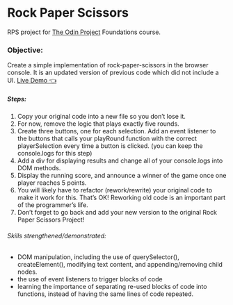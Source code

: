# Rock Paper Scissors 

RPS project for [The Odin Project](https://www.theodinproject.com/paths/foundations/courses/foundations/lessons/rock-paper-scissors/) Foundations course. 

### Objective: 
Create a simple implementation of rock-paper-scissors in the browser console. It is an updated version of previous code which did not include a UI. 
[Live Demo 👈](https://ikeronx.github.io/rock-paper-scissors/)

##### Steps:
1. Copy your original code into a new file so you don’t lose it. 
2. For now, remove the logic that plays exactly five rounds. 
3. Create three buttons, one for each selection. Add an event listener to the buttons that calls your playRound function with the correct playerSelection every time a button is clicked. (you can keep the console.logs for this step)
3. Add a div for displaying results and change all of your console.logs into DOM methods. 
4. Display the running score, and announce a winner of the game once one player reaches 5 points. 
5. You will likely have to refactor (rework/rewrite) your original code to make it work for this. That’s OK! Reworking old code is an important part of the programmer’s life. 
6. Don’t forget to go back and add your new version to the original Rock Paper Scissors Project! 

###### Skills strengthened/demonstrated: 
- DOM manipulation, including the use of querySelector(), createElement(), modifying text content, and appending/removing child nodes. 
- the use of event listeners to trigger blocks of code 
- learning the importance of separating re-used blocks of code into functions, instead of having the same lines of code repeated.




